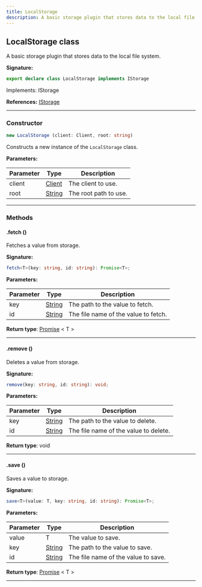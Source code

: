 ```yaml
---
title: LocalStorage
description: A basic storage plugin that stores data to the local file system.
---
```


## LocalStorage class

A basic storage plugin that stores data to the local file system.

**Signature:**

```ts
export declare class LocalStorage implements IStorage 
```

Implements: IStorage

**References:** [IStorage](/api/IStorage.md)

---

### Constructor

```ts
new LocalStorage (client: Client, root: string)
```

Constructs a new instance of the `LocalStorage` class.

**Parameters:**

| Parameter | Type | Description |
| --------- | ---- | ----------- |
| client | [Client](/api/Client.md) | The client to use. |
| root | [String](https://developer.mozilla.org/en-US/docs/Web/JavaScript/Reference/Global_Objects/String) | The root path to use. |
---

### Methods

#### .fetch ()

Fetches a value from storage.




**Signature:**

```ts
fetch<T>(key: string, id: string): Promise<T>;
```

**Parameters:**

| Parameter | Type | Description |
| --------- | ---- | ----------- |
| key | [String](https://developer.mozilla.org/en-US/docs/Web/JavaScript/Reference/Global_Objects/String) | The path to the value to fetch. |
| id | [String](https://developer.mozilla.org/en-US/docs/Web/JavaScript/Reference/Global_Objects/String) | The file name of the value to fetch. |

**Return type**: [Promise](https://developer.mozilla.org/en-US/docs/Web/JavaScript/Reference/Global_Objects/Promise) \< T \>

---

#### .remove ()

Deletes a value from storage.




**Signature:**

```ts
remove(key: string, id: string): void;
```

**Parameters:**

| Parameter | Type | Description |
| --------- | ---- | ----------- |
| key | [String](https://developer.mozilla.org/en-US/docs/Web/JavaScript/Reference/Global_Objects/String) | The path to the value to delete. |
| id | [String](https://developer.mozilla.org/en-US/docs/Web/JavaScript/Reference/Global_Objects/String) | The file name of the value to delete. |

**Return type**: void

---

#### .save ()

Saves a value to storage.




**Signature:**

```ts
save<T>(value: T, key: string, id: string): Promise<T>;
```

**Parameters:**

| Parameter | Type | Description |
| --------- | ---- | ----------- |
| value | T | The value to save. |
| key | [String](https://developer.mozilla.org/en-US/docs/Web/JavaScript/Reference/Global_Objects/String) | The path to the value to save. |
| id | [String](https://developer.mozilla.org/en-US/docs/Web/JavaScript/Reference/Global_Objects/String) | The file name of the value to save. |

**Return type**: [Promise](https://developer.mozilla.org/en-US/docs/Web/JavaScript/Reference/Global_Objects/Promise) \< T \>

---

